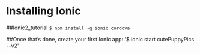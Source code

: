 # Installing Ionic

##Ionic2_tutorial
`$ npm install -g ionic cordova`

##Once that’s done, create your first Ionic app:
'$ ionic start cutePuppyPics --v2'
